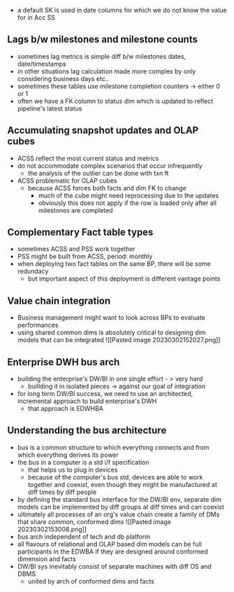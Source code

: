 - a default SK is used in date columns for which we do not know the value for in Acc SS

## Lags b/w milestones and milestone counts
- sometimes lag metrics is simple diff b/w milestones dates, date/timestamps 
- in other situations lag calculation made more complex by only considering business days etc..
- sometimes these tables use milestone completion counters -> either 0 or 1
- often we have a FK column to status dim which is updated to reflect pipeline's latest status

## Accumulating snapshot updates and OLAP cubes
- ACSS reflect the most current status and metrics
- do not accommodate complex scenarios that occur infrequently
	- the analysis of the outlier can be done with txn ft
- ACSS problematic for OLAP cubes
	- because ACSS forces both facts and dim FK to change
		- much of the cube might need reprocessing due to the updates
		- obviously this does not apply if the row is loaded only after all milestones are completed

## Complementary Fact table types
- sometimes ACSS and PSS work together
- PSS might be built from ACSS, period: monthly
- when deploying two fact tables on the same BP, there will be some redundacy
	- but important aspect of this deployment is different vantage points
## Value chain integration
- Business management might want to look across BPs to evaluate performances
- using shared common dims is absolutely critical to designing dim models that can be integrated
![[Pasted image 20230302152027.png]]

## Enterprise DWH bus arch
- building the enterprise's DW/BI in one single effort - > very hard
	- buillding it in isolated pieces -> against our goal of integration
- for long term DW/BI success, we need to use an architected, incremental approach to build enterprise's DWH
	- that approach is EDWHBA

## Understanding the bus architecture
- bus is a common structure to which everything connects and from which everything derives its power
- the bus in a computer is a std i/f specification
	- that helps us to plug in devices
	- because of the computer's bus std, devices are able to work together and coexist, even though they might be manufactured at diff times by diff people
- by defining the standard bus interface for the DW/BI env, separate dim models can be implemented by diff groups at diff times and can coexist
- ultimately all processes of an org's value chain create a family of DMs that share common, conformed dims
![[Pasted image 20230302153008.png]]
- bus arch independent of tech and db platform
- all flavours of relational and OLAP based dim models can be full participants in the EDWBA if they are designed around conformed dimension and facts
- DW/BI sys inevitably consist of separate machines with diff OS and DBMS
	- united by arch of conformed dims and facts